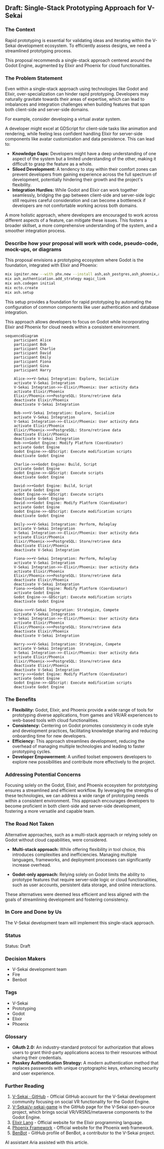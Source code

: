 ## Draft: Single-Stack Prototyping Approach for V-Sekai

### The Context

Rapid prototyping is essential for validating ideas and iterating within the V-Sekai development ecosystem. To efficiently assess designs, we need a streamlined prototyping process. 

This proposal recommends a single-stack approach centered around the Godot Engine, augmented by Elixir and Phoenix for cloud functionalities.

### The Problem Statement

Even within a single-stack approach using technologies like Godot and Elixir, over-specialization can hinder rapid prototyping. Developers may naturally gravitate towards their areas of expertise, which can lead to imbalances and integration challenges when building features that span both client-side and server-side domains.

For example, consider developing a virtual avatar system.

A developer might excel at GDScript for client-side tasks like animation and rendering, while feeling less confident handling Elixir for server-side components like avatar customization and data persistence. This can lead to:

- **Knowledge Gaps:** Developers might have a deep understanding of one aspect of the system but a limited understanding of the other, making it difficult to grasp the feature as a whole.
- **Siloed Development:** A tendency to stay within their comfort zones can prevent developers from gaining experience across the full spectrum of development, potentially hindering their growth and the project's flexibility.
- **Integration Hurdles:** While Godot and Elixir can work together seamlessly, bridging the gap between client-side and server-side logic still requires careful consideration and can become a bottleneck if developers are not comfortable working across both domains.

A more holistic approach, where developers are encouraged to work across different aspects of a feature, can mitigate these issues. This fosters a broader skillset, a more comprehensive understanding of the system, and a smoother integration process.

### Describe how your proposal will work with code, pseudo-code, mock-ups, or diagrams

This proposal envisions a prototyping ecosystem where Godot is the foundation, integrated with Elixir and Phoenix:

```bash
mix igniter.new --with phx.new --install ash,ash_postgres,ash_phoenix,ash_authentication,ash_authentication_phoenix,ash_admin
mix ash_authentication.add_strategy magic_link
mix ash.codegen initial
mix ecto.create
mix ash.setup
```

This setup provides a foundation for rapid prototyping by automating the configuration of common components like user authentication and database integration.

This approach allows developers to focus on Godot while incorporating Elixir and Phoenix for cloud needs within a consistent environment.

```mermaid
sequenceDiagram
    participant Alice
    participant Bob
    participant Charlie
    participant David
    participant Emily
    participant Fiona
    participant Gina
    participant Harry

    Alice->>+V-Sekai Integration: Explore, Socialize
    activate V-Sekai Integration
    V-Sekai Integration->>-Elixir/Phoenix: User activity data
    activate Elixir/Phoenix
    Elixir/Phoenix->>+PostgreSQL: Store/retrieve data
    deactivate Elixir/Phoenix
    deactivate V-Sekai Integration

    Bob->>+V-Sekai Integration: Explore, Socialize
    activate V-Sekai Integration
    V-Sekai Integration->>-Elixir/Phoenix: User activity data
    activate Elixir/Phoenix
    Elixir/Phoenix->>+PostgreSQL: Store/retrieve data
    deactivate Elixir/Phoenix
    deactivate V-Sekai Integration
    Bob->>+Godot Engine: Modify Platform (Coordinator)
    activate Godot Engine
    Godot Engine->>-GDScript: Execute modification scripts
    deactivate Godot Engine

    Charlie->>+Godot Engine: Build, Script
    activate Godot Engine
    Godot Engine->>-GDScript: Execute scripts
    deactivate Godot Engine

    David->>+Godot Engine: Build, Script
    activate Godot Engine
    Godot Engine->>-GDScript: Execute scripts
    deactivate Godot Engine
    David->>+Godot Engine: Modify Platform (Coordinator)
    activate Godot Engine
    Godot Engine->>-GDScript: Execute modification scripts
    deactivate Godot Engine

    Emily->>+V-Sekai Integration: Perform, Roleplay
    activate V-Sekai Integration
    V-Sekai Integration->>-Elixir/Phoenix: User activity data
    activate Elixir/Phoenix
    Elixir/Phoenix->>+PostgreSQL: Store/retrieve data
    deactivate Elixir/Phoenix
    deactivate V-Sekai Integration

    Fiona->>+V-Sekai Integration: Perform, Roleplay
    activate V-Sekai Integration
    V-Sekai Integration->>-Elixir/Phoenix: User activity data
    activate Elixir/Phoenix
    Elixir/Phoenix->>+PostgreSQL: Store/retrieve data
    deactivate Elixir/Phoenix
    deactivate V-Sekai Integration
    Fiona->>+Godot Engine: Modify Platform (Coordinator)
    activate Godot Engine
    Godot Engine->>-GDScript: Execute modification scripts
    deactivate Godot Engine

    Gina->>+V-Sekai Integration: Strategize, Compete
    activate V-Sekai Integration
    V-Sekai Integration->>-Elixir/Phoenix: User activity data
    activate Elixir/Phoenix
    Elixir/Phoenix->>+PostgreSQL: Store/retrieve data
    deactivate Elixir/Phoenix
    deactivate V-Sekai Integration

    Harry->>+V-Sekai Integration: Strategize, Compete
    activate V-Sekai Integration
    V-Sekai Integration->>-Elixir/Phoenix: User activity data
    activate Elixir/Phoenix
    Elixir/Phoenix->>+PostgreSQL: Store/retrieve data
    deactivate Elixir/Phoenix
    deactivate V-Sekai Integration
    Harry->>+Godot Engine: Modify Platform (Coordinator)
    activate Godot Engine
    Godot Engine->>-GDScript: Execute modification scripts
    deactivate Godot Engine
```

### The Benefits

- **Flexibility:** Godot, Elixir, and Phoenix provide a wide range of tools for prototyping diverse applications, from games and VR/AR experiences to web-based tools with cloud functionalities.
- **Consistency:** Centering on Godot promotes consistency in code style and development practices, facilitating knowledge sharing and reducing onboarding time for new developers.
- **Efficiency:** This approach streamlines development, reducing the overhead of managing multiple technologies and leading to faster prototyping cycles.
- **Developer Empowerment:** A unified toolset empowers developers to explore new possibilities and contribute more effectively to the project.

### Addressing Potential Concerns

Focusing solely on the Godot, Elixir, and Phoenix ecosystem for prototyping ensures a streamlined and efficient workflow. By leveraging the strengths of these technologies, we can address a wide range of prototyping needs within a consistent environment. This approach encourages developers to become proficient in both client-side and server-side development, fostering a more versatile and capable team.

### The Road Not Taken

Alternative approaches, such as a multi-stack approach or relying solely on Godot without cloud capabilities, were considered.

- **Multi-stack approach:** While offering flexibility in tool choice, this introduces complexities and inefficiencies. Managing multiple languages, frameworks, and deployment processes can significantly increase overhead.

- **Godot-only approach:** Relying solely on Godot limits the ability to prototype features that require server-side logic or cloud functionalities, such as user accounts, persistent data storage, and online interactions.

These alternatives were deemed less efficient and less aligned with the goals of streamlining development and fostering consistency.

### In Core and Done by Us

The V-Sekai development team will implement this single-stack approach.

### Status

Status: Draft

### Decision Makers

- V-Sekai development team
- Fire
- Benbot

### Tags

- V-Sekai
- Prototyping
- Godot
- Elixir
- Phoenix

### Glossary

- **OAuth 2.0:** An industry-standard protocol for authorization that allows users to grant third-party applications access to their resources without sharing their credentials.
- **Passkey Authentication Strategy:** A modern authentication method that replaces passwords with unique cryptographic keys, enhancing security and user experience.

### Further Reading

1.  [V-Sekai · GitHub](https://github.com/v-sekai) - Official GitHub account for the V-Sekai development community focusing on social VR functionality for the Godot Engine.
2.  [V-Sekai/v-sekai-game](https://github.com/v-sekai/v-sekai-game) is the GitHub page for the V-Sekai open-source project, which brings social VR/VRSNS/metaverse components to the Godot Engine.
3.  [Elixir Lang](https://elixir-lang.org/) - Official website for the Elixir programming language.
4.  [Phoenix Framework](https://www.phoenixframework.org/) - Official website for the Phoenix web framework.
5.  [BenBot](https://github.com/benbot) - GitHub profile of BenBot, a contributor to the V-Sekai project.

AI assistant Aria assisted with this article.
